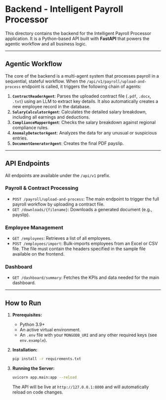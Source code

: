 # Backend - Intelligent Payroll Processor

This directory contains the backend for the Intelligent Payroll Processor application. It is a Python-based API built with **FastAPI** that powers the agentic workflow and all business logic.

---

## Agentic Workflow

The core of the backend is a multi-agent system that processes payroll in a sequential, stateful workflow. When the `/api/v1/payroll/upload-and-process` endpoint is called, it triggers the following chain of agents:

1.  **`ContractReaderAgent`**: Parses the uploaded contract file (`.pdf`, `.docx`, `.txt`) using an LLM to extract key details. It also automatically creates a new employee record in the database.
2.  **`SalaryCalculatorAgent`**: Calculates the detailed salary breakdown, including all earnings and deductions.
3.  **`ComplianceMapperAgent`**: Checks the salary breakdown against regional compliance rules.
4.  **`AnomalyDetectorAgent`**: Analyzes the data for any unusual or suspicious entries.
5.  **`DocumentGeneratorAgent`**: Creates the final PDF payslip.

---

## API Endpoints

All endpoints are available under the `/api/v1` prefix.

### Payroll & Contract Processing
- `POST /payroll/upload-and-process`: The main endpoint to trigger the full payroll workflow by uploading a contract file.
- `GET /downloads/{filename}`: Downloads a generated document (e.g., payslip).

### Employee Management
- `GET /employees`: Retrieves a list of all employees.
- `POST /employees/import`: Bulk-imports employees from an Excel or CSV file. The file must contain the headers specified in the sample file available on the frontend.

### Dashboard
- `GET /dashboard/summary`: Fetches the KPIs and data needed for the main dashboard.

---

## How to Run

1.  **Prerequisites:**
    - Python 3.9+
    - An active virtual environment.
    - An `.env` file with your `MONGODB_URI` and any other required keys (see `env.example`).

2.  **Installation:**
    ```bash
    pip install -r requirements.txt
    ```

3.  **Running the Server:**
    ```bash
    uvicorn app.main:app --reload
    ```
    The API will be live at `http://127.0.0.1:8000` and will automatically reload on code changes. 